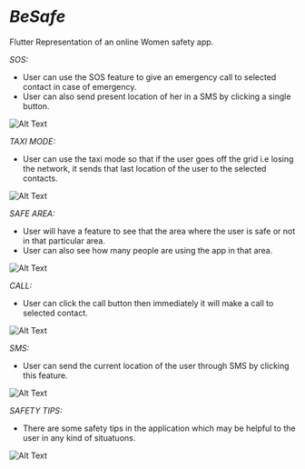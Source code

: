 # *BeSafe*

Flutter Representation of an online Women safety app.

_*SOS:*_
- User can use the SOS feature to give an emergency call to selected contact in case of emergency.
- User can also send present location of her in a SMS by clicking a single button.

![Alt Text](https://media3.giphy.com/media/pemltOi2Nnz43hmCJY/giphy.gif?cid=790b7611db2ca9e03af7f34f3c72027a6155bad75324c94a&rid=giphy.gif&ct=g)

_*TAXI MODE:*_
- User can use the taxi mode so that if the user goes off the grid i.e losing the network, it sends that last location of the user to the selected contacts.

![Alt Text](https://media2.giphy.com/media/mJzZMHzhhJoxhtAiAP/giphy.gif?cid=790b7611e159e3f9c0624a44b9eec9955688e032872c730c&rid=giphy.gif&ct=g)

_*SAFE AREA:*_
- User will have a feature to see that the area where the user is safe or not in that particular area.
- User can also see how many people are using the app in that area.

![Alt Text](https://media1.giphy.com/media/31ucUIJyFIcJqvZ0rI/giphy.gif?cid=790b761154186240eef44d9ad8a1b3a597659c96506f9bdd&rid=giphy.gif&ct=g)

*_CALL:_*
- User can click the call button then immediately it will make a call to selected contact.

![Alt Text](https://media4.giphy.com/media/4SecMytb6R2f6OLysB/giphy.gif?cid=790b761135044ede169c39a78afc42645685ebf54315a167&rid=giphy.gif&ct=g)

_*SMS:*_

- User can send the current location of the user through SMS by clicking this feature.

![Alt Text](https://media2.giphy.com/media/drtSENlkVJYyeW0Z3Y/giphy.gif?cid=790b761112c4c2e1c393e7cfd0e0158502858cc23fef10b4&rid=giphy.gif&ct=g)

_*SAFETY TIPS:*_
- There are some safety tips in the application which may be helpful to the user in any kind of situatuons.

![Alt Text](https://media1.giphy.com/media/uiHYtyOBQlCa0SZEtI/giphy.gif?cid=790b761118a83e60938765b727ed68a913432553046e6abd&rid=giphy.gif&ct=g)
